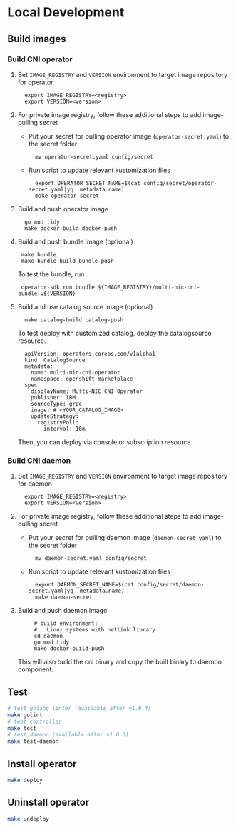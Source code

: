 # Local Development
## Build images
### Build CNI operator
1. Set `IMAGE_REGISTRY` and `VERSION` environment to target image repository for operator

         export IMAGE_REGISTRY=<registry>
         export VERSION=<version>

2. For private image registry, follow these additional steps to add image-pulling secret
    * Put your secret for pulling operator image (`operator-secret.yaml`) to the secret folder

            mv operator-secret.yaml config/secret

    * Run script to update relevant kustomization files

            export OPERATOR_SECRET_NAME=$(cat config/secret/operator-secret.yaml|yq .metadata.name)
            make operator-secret

2. Build and push operator image

         go mod tidy
         make docker-build docker-push

3.  Build and push bundle image (optional)

         make bundle
         make bundle-build bundle-push

    To test the bundle, run

         operator-sdk run bundle ${IMAGE_REGISTRY}/multi-nic-cni-bundle:v${VERSION}

4. Build and use catalog source image (optional)

         make catalog-build catalog-push

    To test deploy with customized catalog, deploy the catalogsource resource.

         apiVersion: operators.coreos.com/v1alpha1
         kind: CatalogSource
         metadata:
           name: multi-nic-cni-operator
           namespace: openshift-marketplace
         spec:
           displayName: Multi-NIC CNI Operator
           publisher: IBM
           sourceType: grpc
           image: # <YOUR_CATALOG_IMAGE>
           updateStrategy:
             registryPoll:
               interval: 10m

     Then, you can deploy via console or subscription resource.

### Build CNI daemon
1. Set `IMAGE_REGISTRY` and `VERSION` environment to target image repository for daemon

         export IMAGE_REGISTRY=<registry>
         export VERSION=<version>

2. For private image registry, follow these additional steps to add image-pulling secret
    * Put your secret for pulling daemon image (`daemon-secret.yaml`) to the secret folder

            mv daemon-secret.yaml config/secret

    * Run script to update relevant kustomization files

            export DAEMON_SECRET_NAME=$(cat config/secret/daemon-secret.yaml|yq .metadata.name)
            make daemon-secret

3. Build and push daemon image

            # build environment: 
            #   Linux systems with netlink library
            cd daemon
            go mod tidy
            make docker-build-push

    This will also build the cni binary and copy the built binary to daemon component.

## Test
```bash
# test golang linter (available after v1.0.4)
make golint
# test controller 
make test
# test daemon (available after v1.0.3)
make test-daemon
```

## Install operator
```bash
make deploy
```

## Uninstall operator
```bash
make undeploy
```
